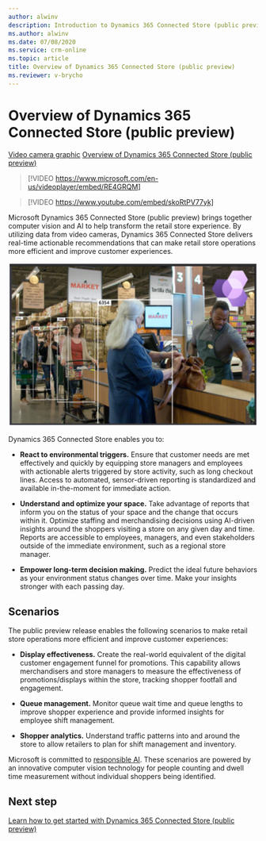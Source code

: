 ```yaml
---
author: alwinv
description: Introduction to Dynamics 365 Connected Store (public preview)
ms.author: alwinv
ms.date: 07/08/2020
ms.service: crm-online
ms.topic: article
title: Overview of Dynamics 365 Connected Store (public preview)
ms.reviewer: v-brycho
---
```


# Overview of Dynamics 365 Connected Store (public preview)

[Video camera graphic](media/video-camera.png "Video camera graphic") [Overview of Dynamics 365 Connected Store (public preview)](https://www.microsoft.com/en-us/videoplayer/embed/RE4GRQM)

> [!VIDEO https://www.microsoft.com/en-us/videoplayer/embed/RE4GRQM]

> [!VIDEO https://www.youtube.com/embed/skoRtPV77yk]

Microsoft Dynamics 365 Connected Store (public preview) brings together computer vision and AI to help transform the retail store experience. By utilizing data from video cameras, Dynamics 365 Connected Store delivers real-time actionable recommendations that can make retail store operations more efficient and improve customer experiences. 

![Woman at counter demonstrating queue management](media/overview.PNG "Woman at counter demonstrating queue management")

Dynamics 365 Connected Store enables you to:

- **React to environmental triggers.** Ensure that customer needs are met effectively and quickly by equipping store managers and employees with actionable alerts triggered by store activity, such as long checkout lines. Access to automated, sensor-driven reporting is standardized and available in-the-moment for immediate action.

- **Understand and optimize your space.** Take advantage of reports that inform you on the status of your space and the change that occurs within it. Optimize staffing and merchandising decisions using AI-driven insights around the shoppers visiting a store on any given day and time. Reports are accessible to employees, managers, and even stakeholders outside of the immediate environment, such as a regional store manager.

- **Empower long-term decision making.** Predict the ideal future behaviors as your environment status changes over time. Make your insights stronger with each passing day.

## Scenarios

The public preview release enables the following scenarios to make retail store operations more efficient and improve customer experiences: 

- **Display effectiveness.** Create the real-world equivalent of the digital customer engagement funnel for promotions. This capability allows merchandisers and store managers to measure the effectiveness of promotions/displays within the store, tracking shopper footfall and engagement.  

- **Queue management.** Monitor queue wait time and queue lengths to improve shopper experience and provide informed insights for employee shift management. 

- **Shopper analytics.** Understand traffic patterns into and around the store to allow retailers to plan for shift management and inventory. 

Microsoft is committed to [responsible AI](https://www.microsoft.com/en-us/ai/responsible-ai?activetab=pivot1%3aprimaryr6). These scenarios are powered by an innovative computer vision technology for people counting and dwell time measurement without individual shoppers being identified.   

## Next step

[Learn how to get started with Dynamics 365 Connected Store (public preview)](get-started.md)


